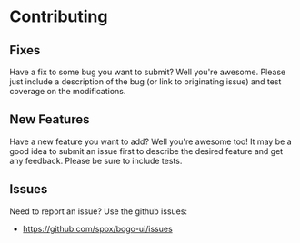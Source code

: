 # Contributing

## Fixes

Have a fix to some bug you want to submit? Well you're
awesome. Please just include a description of the bug
(or link to originating issue) and test coverage on the
modifications.

## New Features

Have a new feature you want to add? Well you're awesome
too! It may be a good idea to submit an issue first to
describe the desired feature and get any feedback. Please
be sure to include tests.

## Issues

Need to report an issue? Use the github issues:

* https://github.com/spox/bogo-ui/issues
